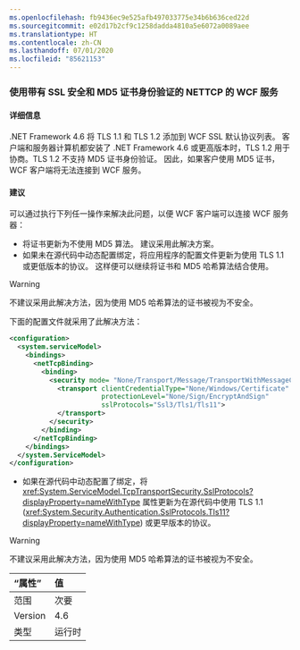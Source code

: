 ```yaml
---
ms.openlocfilehash: fb9436ec9e525afb497033775e34b6b636ced22d
ms.sourcegitcommit: e02d17b2cf9c1258dadda4810a5e6072a0089aee
ms.translationtype: HT
ms.contentlocale: zh-CN
ms.lasthandoff: 07/01/2020
ms.locfileid: "85621153"
---
```

### <a name="wcf-services-that-use-nettcp-with-ssl-security-and-md5-certificate-authentication"></a>使用带有 SSL 安全和 MD5 证书身份验证的 NETTCP 的 WCF 服务

#### <a name="details"></a>详细信息

.NET Framework 4.6 将 TLS 1.1 和 TLS 1.2 添加到 WCF SSL 默认协议列表。 客户端和服务器计算机都安装了 .NET Framework 4.6 或更高版本时，TLS 1.2 用于协商。TLS 1.2 不支持 MD5 证书身份验证。 因此，如果客户使用 MD5 证书，WCF 客户端将无法连接到 WCF 服务。

#### <a name="suggestion"></a>建议

可以通过执行下列任一操作来解决此问题，以便 WCF 客户端可以连接 WCF 服务器：

- 将证书更新为不使用 MD5 算法。 建议采用此解决方案。
- 如果未在源代码中动态配置绑定，将应用程序的配置文件更新为使用 TLS 1.1 或更低版本的协议。 这样便可以继续将证书和 MD5 哈希算法结合使用。

> [!WARNING]
> 不建议采用此解决方法，因为使用 MD5 哈希算法的证书被视为不安全。

下面的配置文件就采用了此解决方法：

```xml
<configuration>
  <system.serviceModel>
    <bindings>
      <netTcpBinding>
        <binding>
          <security mode= "None/Transport/Message/TransportWithMessageCredential" >
            <transport clientCredentialType="None/Windows/Certificate"
                       protectionLevel="None/Sign/EncryptAndSign"
                       sslProtocols="Ssl3/Tls1/Tls11">
            </transport>
          </security>
        </binding>
      </netTcpBinding>
    </bindings>
  </system.ServiceModel>
</configuration>
```

- 如果在源代码中动态配置了绑定，将 <xref:System.ServiceModel.TcpTransportSecurity.SslProtocols?displayProperty=nameWithType> 属性更新为在源代码中使用 TLS 1.1 (<xref:System.Security.Authentication.SslProtocols.Tls11?displayProperty=nameWithType>) 或更早版本的协议。

> [!WARNING]
> 不建议采用此解决方法，因为使用 MD5 哈希算法的证书被视为不安全。

| “属性”    | 值   |
|:--------|:--------|
| 范围   | 次要   |
| Version | 4.6     |
| 类型    | 运行时 |
